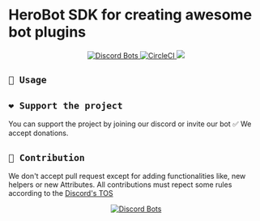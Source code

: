 ﻿# HeroBot SDK for creating awesome bot plugins
<p align="center">
  <a href="https://discordbots.org/bot/491673480006205461">
	<img src="https://discordbots.org/api/widget/servers/491673480006205461.svg" alt="Discord Bots" />
  </a>
  <a href="https://circleci.com/gh/MatthieuCoder/HeroBot.Common">
	<img src="https://circleci.com/gh/MatthieuCoder/HeroBot.Common.svg?style=svg" alt="CircleCI" />
  </a>
  <img src="https://github.com/MatthieuCoder/HeroBot.Common/raw/master/Images/LogoWork.png" />
</p>

## `🤞 Usage`

## `❤ Support the project`
You can support the project by joining our discord or invite our bot ✅ We accept donations.

## `🚀 Contribution`
We don't accept pull request except for adding functionalities like, new helpers or new Attributes.
All contributions must repect some rules according to the [Discord's TOS](https://discordapp.com/terms)

<p align="center">
  <a href="https://discordbots.org/bot/491673480006205461">
	<img src="https://discordbots.org/api/widget/491673480006205461.svg" alt="Discord Bots" />
  </a>
</p>